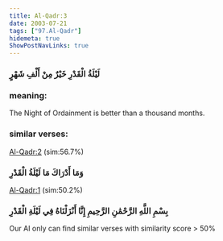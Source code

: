 ```yaml
---
title: Al-Qadr:3
date: 2003-07-21
tags: ["97.Al-Qadr"]
hidemeta: true 
ShowPostNavLinks: true 
---
```

### لَيْلَةُ الْقَدْرِ خَيْرٌ مِنْ أَلْفِ شَهْرٍ
### meaning: 
The Night of Ordainment is better than a thousand months.
### similar verses: 

[Al-Qadr:2](/97/2) (sim:56.7%)

### وَمَا أَدْرَاكَ مَا لَيْلَةُ الْقَدْرِ

[Al-Qadr:1](/97/1) (sim:50.2%)

### بِسْمِ اللَّهِ الرَّحْمَٰنِ الرَّحِيمِ إِنَّا أَنْزَلْنَاهُ فِي لَيْلَةِ الْقَدْرِ

Our AI only can find similar verses with similarity score > 50% 


